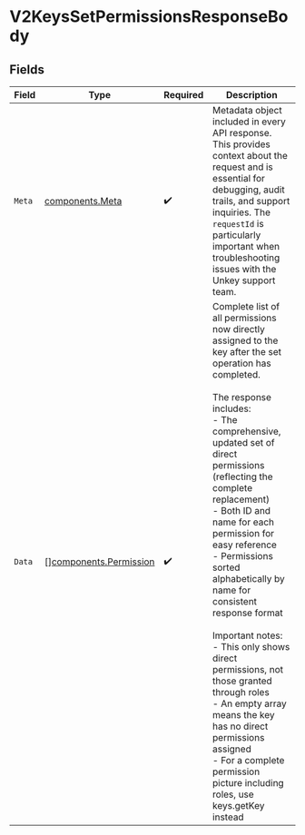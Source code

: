 # V2KeysSetPermissionsResponseBody


## Fields

| Field                                                                                                                                                                                                                                                                                                                                                                                                                                                                                                                                                                                                     | Type                                                                                                                                                                                                                                                                                                                                                                                                                                                                                                                                                                                                      | Required                                                                                                                                                                                                                                                                                                                                                                                                                                                                                                                                                                                                  | Description                                                                                                                                                                                                                                                                                                                                                                                                                                                                                                                                                                                               |
| --------------------------------------------------------------------------------------------------------------------------------------------------------------------------------------------------------------------------------------------------------------------------------------------------------------------------------------------------------------------------------------------------------------------------------------------------------------------------------------------------------------------------------------------------------------------------------------------------------- | --------------------------------------------------------------------------------------------------------------------------------------------------------------------------------------------------------------------------------------------------------------------------------------------------------------------------------------------------------------------------------------------------------------------------------------------------------------------------------------------------------------------------------------------------------------------------------------------------------- | --------------------------------------------------------------------------------------------------------------------------------------------------------------------------------------------------------------------------------------------------------------------------------------------------------------------------------------------------------------------------------------------------------------------------------------------------------------------------------------------------------------------------------------------------------------------------------------------------------- | --------------------------------------------------------------------------------------------------------------------------------------------------------------------------------------------------------------------------------------------------------------------------------------------------------------------------------------------------------------------------------------------------------------------------------------------------------------------------------------------------------------------------------------------------------------------------------------------------------- |
| `Meta`                                                                                                                                                                                                                                                                                                                                                                                                                                                                                                                                                                                                    | [components.Meta](../../models/components/meta.md)                                                                                                                                                                                                                                                                                                                                                                                                                                                                                                                                                        | :heavy_check_mark:                                                                                                                                                                                                                                                                                                                                                                                                                                                                                                                                                                                        | Metadata object included in every API response. This provides context about the request and is essential for debugging, audit trails, and support inquiries. The `requestId` is particularly important when troubleshooting issues with the Unkey support team.                                                                                                                                                                                                                                                                                                                                           |
| `Data`                                                                                                                                                                                                                                                                                                                                                                                                                                                                                                                                                                                                    | [][components.Permission](../../models/components/permission.md)                                                                                                                                                                                                                                                                                                                                                                                                                                                                                                                                          | :heavy_check_mark:                                                                                                                                                                                                                                                                                                                                                                                                                                                                                                                                                                                        | Complete list of all permissions now directly assigned to the key after the set operation has completed.<br/><br/>The response includes:<br/>- The comprehensive, updated set of direct permissions (reflecting the complete replacement)<br/>- Both ID and name for each permission for easy reference<br/>- Permissions sorted alphabetically by name for consistent response format<br/><br/>Important notes:<br/>- This only shows direct permissions, not those granted through roles<br/>- An empty array means the key has no direct permissions assigned<br/>- For a complete permission picture including roles, use keys.getKey instead |